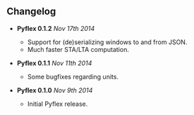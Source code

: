Changelog
---------

* **Pyflex 0.1.2** *Nov 17th 2014*
    * Support for (de)serializing windows to and from JSON.
    * Much faster STA/LTA computation.

* **Pyflex 0.1.1** *Nov 11th 2014*
    * Some bugfixes regarding units.

* **Pyflex 0.1.0** *Nov 9th 2014*
    * Initial Pyflex release.
